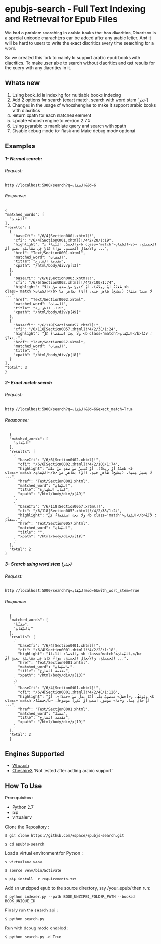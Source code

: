 epubjs-search - Full Text Indexing and Retrieval for Epub Files
=============

We had a problem searching in arabic books that has diacritics, Diacritics is a special unicode charachters can be added after any arabic letter. And it will be hard to users to write the exact diacritics every time searching for a word.

So we created this fork to mainly to support arabic epub books with diacritics, To make user able to search without diacritics and get results for the query with any diacritics in it.

Whats new
---------------------
1. Using book_id in indexing for multiable books indexing
2. Add 2 options for search (exact match, search with word stem 'جذر')
3. Changes in the usage of whooshengine to make it support arabic books with diacritics
4. Return xpath for each matched element
5. Update whoosh engine to version 2.7.4
6. Using pyarabic to maniblate query and search with xpath
7. Disable debug mode for flask and Make debug mode optional


Examples
---------------------

##### 1- Normal search:

###### Request: 
```http://localhost:5000/search?q=الصفات&id=6```
###### Response:
  ```
  {
  "matched_words": [
    "الصِّفاتِ"
  ],
  "results": [
    {
      "baseCfi": "/6/4[Section0001.xhtml]!",
      "cfi": "/6/4[Section0001.xhtml]!/4/2/28/1:19",
      "highlight": "والحمدُ: الثّناءُ ب<b class='match'>الصِّفاتِ</b> الجميلةِ، والأفعالِ الحسنةِ، سواءٌ كانَ فِي مقابلةِ نعمةٍ أمْ ...",
      "href": "Text/Section0001.xhtml",
      "matched_word": "الصفات",
      "title": "مقدمة الشارح",
      "xpath": "/html/body/div/p[13]"
    },
    {
      "baseCfi": "/6/6[Section0002.xhtml]!",
      "cfi": "/6/6[Section0002.xhtml]!/4/2/100/1:74",
      "highlight": "طعمُهُ أوْ ريحُهُ)، أوْ كثيرٌ منْ صفةٍ منْ تلكَ <b class='match'>الصِّفاتِ</b> لَا يسيرٌ مِنهَا: (بطبخِ) طاهرٍ فيهِ، (أوْ) بطاهرٍ منْ ...",
      "href": "Text/Section0002.xhtml",
      "matched_word": "الصفات",
      "title": "كتاب الطهارة",
      "xpath": "/html/body/div/p[49]"
    },
    {
      "baseCfi": "/6/118[Section0057.xhtml]!",
      "cfi": "/6/118[Section0057.xhtml]!/4/2/38/1:24",
      "highlight": "ولَا يجبُ استقصاءُ كلِّ <b class='match'>الصِّفاتِ</b>؛ لأنَّهُ يتعذّرُ.",
      "href": "Text/Section0057.xhtml",
      "matched_word": "الصفات",
      "title": "",
      "xpath": "/html/body/div/p[18]"
    }
  ],
  "total": 3
}
  ```
##### 2- Exact match search

###### Request: 
``` http://localhost:5000/search?q=الصِّفاتِ&id=6&exact_match=True ```
###### Reasponse:
```
  {
  "matched_words": [
    "الصِّفاتِ"
  ],
  "results": [
    {
      "baseCfi": "/6/6[Section0002.xhtml]!",
      "cfi": "/6/6[Section0002.xhtml]!/4/2/100/1:74",
      "highlight": "طعمُهُ أوْ ريحُهُ)، أوْ كثيرٌ منْ صفةٍ منْ تلكَ <b class='match'>الصِّفاتِ</b> لَا يسيرٌ مِنهَا: (بطبخِ) طاهرٍ فيهِ، (أوْ) بطاهرٍ منْ ...",
      "href": "Text/Section0002.xhtml",
      "matched_word": "الصِّفاتِ",
      "title": "كتاب الطهارة",
      "xpath": "/html/body/div/p[49]"
    },
    {
      "baseCfi": "/6/118[Section0057.xhtml]!",
      "cfi": "/6/118[Section0057.xhtml]!/4/2/38/1:24",
      "highlight": "ولَا يجبُ استقصاءُ كلِّ <b class='match'>الصِّفاتِ</b>؛ لأنَّهُ يتعذّرُ.",
      "href": "Text/Section0057.xhtml",
      "matched_word": "الصِّفاتِ",
      "title": "",
      "xpath": "/html/body/div/p[18]"
    }
  ],
  "total": 2
}
```
##### 3- Search using word stem (جذر)

###### Request:
``` http://localhost:5000/search?q=الصِّفاتِ&id=6&with_word_stem=True ```
###### Response:
```
  {
  "matched_words": [
    "صفتُهُ",
    "بالصِّفاتِ"
  ],
  "results": [
    {
      "baseCfi": "/6/4[Section0001.xhtml]!",
      "cfi": "/6/4[Section0001.xhtml]!/4/2/28/1:18",
      "highlight": "والحمدُ: الثّناءُ <b class='match'>بالصِّفاتِ</b> الجميلةِ، والأفعالِ الحسنةِ، سواءٌ كانَ فِي مقابلةِ نعمةٍ أمْ ...",
      "href": "Text/Section0001.xhtml",
      "matched_word": "بالصِّفاتِ",
      "title": "مقدمة الشارح",
      "xpath": "/html/body/div/p[13]"
    },
    {
      "baseCfi": "/6/4[Section0001.xhtml]!",
      "cfi": "/6/4[Section0001.xhtml]!/4/2/40/1:126",
      "highlight": "ويُوصَفُ، و«أفضلَ» منصوبٌ علَى أنَّهُ بدلٌ منْ «حمدًا»، أوْ <b class='match'>صفتُهُ</b> أوْ حالٌ مِنهُ، و«مَا» موصولٌ اسميٌّ أوْ نكِرةٌ موصوفةٌ؛ ...",
      "href": "Text/Section0001.xhtml",
      "matched_word": "صفتُهُ",
      "title": "مقدمة الشارح",
      "xpath": "/html/body/div/p[19]"
    }
  ],
  "total": 2
  }
```
Engines Supported
---------------------

* [Whoosh](https://pypi.python.org/pypi/Whoosh/)
* [Cheshire3](https://github.com/cheshire3/cheshire3) 'Not tested after adding arabic support'

How To Use 
---------------------

Prerequisites :

- Python 2.7
- pip
- virtualenv

Clone the Repository :

`$ git clone https://github.com/espace/epubjs-search.git`

`$ cd epubjs-search`

Load a virtual environment for Python :

`$ virtualenv venv`

`$ source venv/bin/activate`

`$ pip install -r requirements.txt`

Add an unzipped epub to the source directory, say /your_epub/ then run:

`$ python indexer.py --path BOOK_UNZIPED_FOLDER_PATH --bookid BOOK_UNIQUE_ID`

Finally run the search api :

`$ python search.py`

Run with debug mode enabled :

`$ python search.py -d True`
